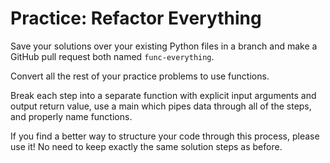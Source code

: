 # Practice: Refactor Everything

Save your solutions over your existing Python files in a branch and make a GitHub pull request both named `func-everything`.

Convert all the rest of your practice problems to use functions.

Break each step into a separate function with explicit input arguments and output return value, use a main which pipes data through all of the steps, and properly name functions.

If you find a better way to structure your code through this process, please use it!
No need to keep exactly the same solution steps as before.

